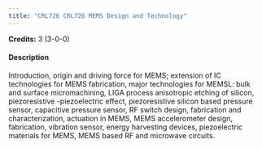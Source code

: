 ```yaml
---
title: "CRL726 CRL726 MEMS Design and Technology"
---
```

**Credits:** 3 (3-0-0)

#### Description
Introduction, origin and driving force for MEMS; extension of IC technologies for MEMS fabrication, major technologies for MEMSL: bulk and surface micromachining, LIGA process anisotropic etching of silicon, piezoresistive -piezoelectric effect, piezoresistive silicon based pressure sensor, capacitive pressure sensor, RF switch design, fabrication and characterization, actuation in MEMS, MEMS accelerometer design, fabrication, vibration sensor, energy harvesting devices, piezoelectric materials for MEMS, MEMS based RF and microwave circuits.